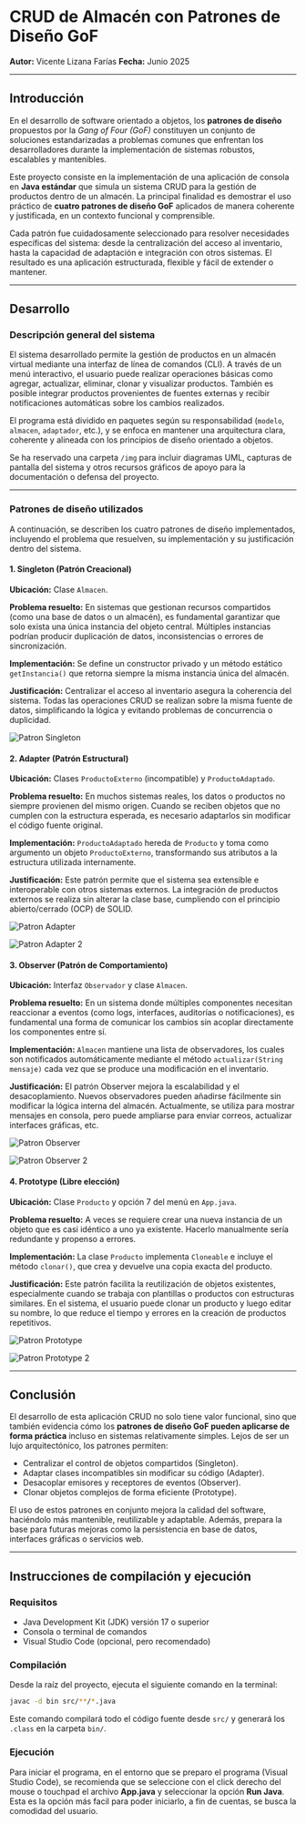 # CRUD de Almacén con Patrones de Diseño GoF

**Autor:** Vicente Lizana Farías
**Fecha:** Junio 2025

---

## Introducción

En el desarrollo de software orientado a objetos, los **patrones de diseño** propuestos por la *Gang of Four (GoF)* constituyen un conjunto de soluciones estandarizadas a problemas comunes que enfrentan los desarrolladores durante la implementación de sistemas robustos, escalables y mantenibles.

Este proyecto consiste en la implementación de una aplicación de consola en **Java estándar** que simula un sistema CRUD para la gestión de productos dentro de un almacén. La principal finalidad es demostrar el uso práctico de **cuatro patrones de diseño GoF** aplicados de manera coherente y justificada, en un contexto funcional y comprensible.

Cada patrón fue cuidadosamente seleccionado para resolver necesidades específicas del sistema: desde la centralización del acceso al inventario, hasta la capacidad de adaptación e integración con otros sistemas. El resultado es una aplicación estructurada, flexible y fácil de extender o mantener.

---

## Desarrollo

### Descripción general del sistema

El sistema desarrollado permite la gestión de productos en un almacén virtual mediante una interfaz de línea de comandos (CLI). A través de un menú interactivo, el usuario puede realizar operaciones básicas como agregar, actualizar, eliminar, clonar y visualizar productos. También es posible integrar productos provenientes de fuentes externas y recibir notificaciones automáticas sobre los cambios realizados.

El programa está dividido en paquetes según su responsabilidad (`modelo`, `almacen`, `adaptador`, etc.), y se enfoca en mantener una arquitectura clara, coherente y alineada con los principios de diseño orientado a objetos.

Se ha reservado una carpeta `/img` para incluir diagramas UML, capturas de pantalla del sistema y otros recursos gráficos de apoyo para la documentación o defensa del proyecto.

---

### Patrones de diseño utilizados

A continuación, se describen los cuatro patrones de diseño implementados, incluyendo el problema que resuelven, su implementación y su justificación dentro del sistema.

#### 1. Singleton (Patrón Creacional)

**Ubicación:** Clase `Almacen`.

**Problema resuelto:** En sistemas que gestionan recursos compartidos (como una base de datos o un almacén), es fundamental garantizar que solo exista una única instancia del objeto central. Múltiples instancias podrían producir duplicación de datos, inconsistencias o errores de sincronización.

**Implementación:** Se define un constructor privado y un método estático `getInstancia()` que retorna siempre la misma instancia única del almacén.

**Justificación:** Centralizar el acceso al inventario asegura la coherencia del sistema. Todas las operaciones CRUD se realizan sobre la misma fuente de datos, simplificando la lógica y evitando problemas de concurrencia o duplicidad.

![Patron Singleton](img/PatronCreacional.png)

#### 2. Adapter (Patrón Estructural)

**Ubicación:** Clases `ProductoExterno` (incompatible) y `ProductoAdaptado`.

**Problema resuelto:** En muchos sistemas reales, los datos o productos no siempre provienen del mismo origen. Cuando se reciben objetos que no cumplen con la estructura esperada, es necesario adaptarlos sin modificar el código fuente original.

**Implementación:** `ProductoAdaptado` hereda de `Producto` y toma como argumento un objeto `ProductoExterno`, transformando sus atributos a la estructura utilizada internamente.

**Justificación:** Este patrón permite que el sistema sea extensible e interoperable con otros sistemas externos. La integración de productos externos se realiza sin alterar la clase base, cumpliendo con el principio abierto/cerrado (OCP) de SOLID.

![Patron Adapter](img/PatronEstructural.png)

![Patron Adapter 2](img/PatronEstructural2.png)

#### 3. Observer (Patrón de Comportamiento)

**Ubicación:** Interfaz `Observador` y clase `Almacen`.

**Problema resuelto:** En un sistema donde múltiples componentes necesitan reaccionar a eventos (como logs, interfaces, auditorías o notificaciones), es fundamental una forma de comunicar los cambios sin acoplar directamente los componentes entre sí.

**Implementación:** `Almacen` mantiene una lista de observadores, los cuales son notificados automáticamente mediante el método `actualizar(String mensaje)` cada vez que se produce una modificación en el inventario.

**Justificación:** El patrón Observer mejora la escalabilidad y el desacoplamiento. Nuevos observadores pueden añadirse fácilmente sin modificar la lógica interna del almacén. Actualmente, se utiliza para mostrar mensajes en consola, pero puede ampliarse para enviar correos, actualizar interfaces gráficas, etc.

![Patron Observer](img/PatronObservador.png)

![Patron Observer 2](img/PatronObservador2.png)

#### 4. Prototype (Libre elección)

**Ubicación:** Clase `Producto` y opción 7 del menú en `App.java`.

**Problema resuelto:** A veces se requiere crear una nueva instancia de un objeto que es casi idéntico a uno ya existente. Hacerlo manualmente sería redundante y propenso a errores.

**Implementación:** La clase `Producto` implementa `Cloneable` e incluye el método `clonar()`, que crea y devuelve una copia exacta del producto.

**Justificación:** Este patrón facilita la reutilización de objetos existentes, especialmente cuando se trabaja con plantillas o productos con estructuras similares. En el sistema, el usuario puede clonar un producto y luego editar su nombre, lo que reduce el tiempo y errores en la creación de productos repetitivos.

![Patron Prototype](img/PatronLibre.png)

![Patron Prototype 2](img/PatronLibre2.png)

---

## Conclusión

El desarrollo de esta aplicación CRUD no solo tiene valor funcional, sino que también evidencia cómo los **patrones de diseño GoF pueden aplicarse de forma práctica** incluso en sistemas relativamente simples. Lejos de ser un lujo arquitectónico, los patrones permiten:

* Centralizar el control de objetos compartidos (Singleton).
* Adaptar clases incompatibles sin modificar su código (Adapter).
* Desacoplar emisores y receptores de eventos (Observer).
* Clonar objetos complejos de forma eficiente (Prototype).

El uso de estos patrones en conjunto mejora la calidad del software, haciéndolo más mantenible, reutilizable y adaptable. Además, prepara la base para futuras mejoras como la persistencia en base de datos, interfaces gráficas o servicios web.

---

## Instrucciones de compilación y ejecución

### Requisitos

* Java Development Kit (JDK) versión 17 o superior
* Consola o terminal de comandos
* Visual Studio Code (opcional, pero recomendado)

### Compilación

Desde la raíz del proyecto, ejecuta el siguiente comando en la terminal:

```bash
javac -d bin src/**/*.java
```

Este comando compilará todo el código fuente desde `src/` y generará los `.class` en la carpeta `bin/`.

### Ejecución

Para iniciar el programa, en el entorno que se preparo el programa (Visual Studio Code), se recomienda que se seleccione con el click derecho del mouse o touchpad el archivo **App.java** y seleccionar la opción **Run Java**. Esta es la opción más facil para poder iniciarlo, a fin de cuentas, se busca la comodidad del usuario.
